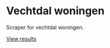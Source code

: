 # Vechtdal woningen

Scraper for vechtdal woningen.

[View results](https://flatgithub.com/lassebenni/vechtdal_woningen/blob/master/data/results.json)

